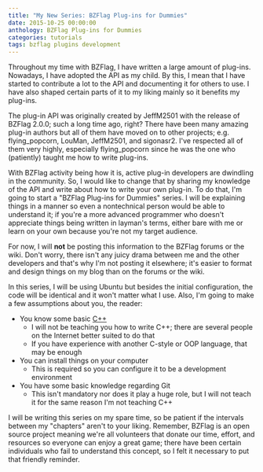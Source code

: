 ```yaml
---
title: "My New Series: BZFlag Plug-ins for Dummies"
date: 2015-10-25 00:00:00
anthology: BZFlag Plug-ins for Dummies
categories: tutorials
tags: bzflag plugins development
---
```


Throughout my time with BZFlag, I have written a large amount of plug-ins. Nowadays, I have adopted the API as my child. By this, I mean that I have started to contribute a lot to the API and documenting it for others to use. I have also shaped certain parts of it to my liking mainly so it benefits my plug-ins.

The plug-in API was originally created by JeffM2501 with the release of BZFlag 2.0.0; such a long time ago, right? There have been many amazing plug-in authors but all of them have moved on to other projects; e.g. flying\_popcorn, LouMan, JeffM2501, and sigonasr2. I've respected all of them very highly, especially flying\_popcorn since he was the one who (patiently) taught me how to write plug-ins.

With BZFlag activity being how it is, active plug-in developers are dwindling in the community. So, I would like to change that by sharing my knowledge of the API and write about how to write your own plug-in. To do that, I'm going to start a "BZFlag Plug-ins for Dummies" series. I will be explaining things in a manner so even a nontechnical person would be able to understand it; if you're a more advanced programmer who doesn't appreciate things being written in layman's terms, either bare with me or learn on your own because you're not my target audience.

For now, I will **not** be posting this information to the BZFlag forums or the wiki. Don't worry, there isn't any juicy drama between me and the other developers and that's why I'm not posting it elsewhere; it's easier to format and design things on my blog than on the forums or the wiki.

In this series, I will be using Ubuntu but besides the initial configuration, the code will be identical and it won't matter what I use. Also, I'm going to make a few assumptions about you, the reader:

- You know some basic [C++](http://simple.wikipedia.org/wiki/C%2B%2B)
    - I will not be teaching you how to write C++; there are several people on the Internet better suited to do that
    - If you have experience with another C-style or OOP language, that may be enough
- You can install things on your computer
    - This is required so you can configure it to be a development environment
- You have some basic knowledge regarding Git
    - This isn't mandatory nor does it play a huge role, but I will not teach it for the same reason I'm not teaching C++

I will be writing this series on my spare time, so be patient if the intervals between my "chapters" aren't to your liking. Remember, BZFlag is an open source project meaning we're all volunteers that donate our time, effort, and resources so everyone can enjoy a great game; there have been certain individuals who fail to understand this concept, so I felt it necessary to put that friendly reminder.
